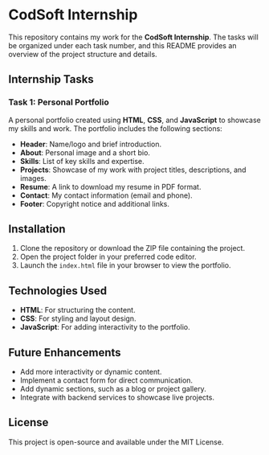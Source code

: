 # CodSoft Internship

This repository contains my work for the **CodSoft Internship**. The tasks will be organized under each task number, and this README provides an overview of the project structure and details.

## Internship Tasks

### Task 1: Personal Portfolio

A personal portfolio created using **HTML**, **CSS**, and **JavaScript** to showcase my skills and work. The portfolio includes the following sections:

- **Header**: Name/logo and brief introduction.
- **About**: Personal image and a short bio.
- **Skills**: List of key skills and expertise.
- **Projects**: Showcase of my work with project titles, descriptions, and images.
- **Resume**: A link to download my resume in PDF format.
- **Contact**: My contact information (email and phone).
- **Footer**: Copyright notice and additional links.

## Installation

1. Clone the repository or download the ZIP file containing the project.
2. Open the project folder in your preferred code editor.
3. Launch the `index.html` file in your browser to view the portfolio.

## Technologies Used

- **HTML**: For structuring the content.
- **CSS**: For styling and layout design.
- **JavaScript**: For adding interactivity to the portfolio.

## Future Enhancements

- Add more interactivity or dynamic content.
- Implement a contact form for direct communication.
- Add dynamic sections, such as a blog or project gallery.
- Integrate with backend services to showcase live projects.

## License

This project is open-source and available under the MIT License.
